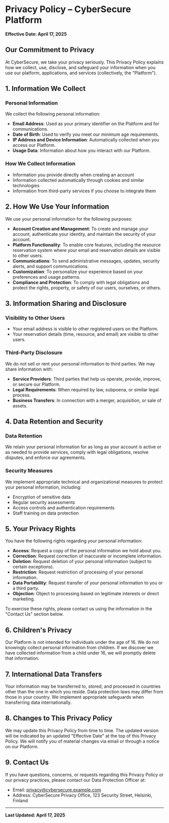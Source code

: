 # Privacy Policy – CyberSecure Platform

**Effective Date: April 17, 2025**

## Our Commitment to Privacy

At CyberSecure, we take your privacy seriously. This Privacy Policy explains how we collect, use, disclose, and safeguard your information when you use our platform, applications, and services (collectively, the "Platform").

## 1. Information We Collect

### Personal Information
We collect the following personal information:

- **Email Address**: Used as your primary identifier on the Platform and for communications.
- **Date of Birth**: Used to verify you meet our minimum age requirements.
- **IP Address and Device Information**: Automatically collected when you access our Platform.
- **Usage Data**: Information about how you interact with our Platform.

### How We Collect Information
- Information you provide directly when creating an account
- Information collected automatically through cookies and similar technologies
- Information from third-party services if you choose to integrate them

## 2. How We Use Your Information

We use your personal information for the following purposes:

- **Account Creation and Management**: To create and manage your account, authenticate your identity, and maintain the security of your account.
- **Platform Functionality**: To enable core features, including the resource reservation system where your email and reservation details are visible to other users.
- **Communications**: To send administrative messages, updates, security alerts, and support communications.
- **Customization**: To personalize your experience based on your preferences and usage patterns.
- **Compliance and Protection**: To comply with legal obligations and protect the rights, property, or safety of our users, ourselves, or others.

## 3. Information Sharing and Disclosure

### Visibility to Other Users
- Your email address is visible to other registered users on the Platform.
- Your reservation details (time, resource, and email) are visible to other users.

### Third-Party Disclosure
We do not sell or rent your personal information to third parties. We may share information with:

- **Service Providers**: Third parties that help us operate, provide, improve, or secure our Platform.
- **Legal Requirements**: When required by law, subpoena, or similar legal process.
- **Business Transfers**: In connection with a merger, acquisition, or sale of assets.

## 4. Data Retention and Security

### Data Retention
We retain your personal information for as long as your account is active or as needed to provide services, comply with legal obligations, resolve disputes, and enforce our agreements.

### Security Measures
We implement appropriate technical and organizational measures to protect your personal information, including:
- Encryption of sensitive data
- Regular security assessments
- Access controls and authentication requirements
- Staff training on data protection

## 5. Your Privacy Rights

You have the following rights regarding your personal information:

- **Access**: Request a copy of the personal information we hold about you.
- **Correction**: Request correction of inaccurate or incomplete information.
- **Deletion**: Request deletion of your personal information (subject to certain exceptions).
- **Restriction**: Request restriction of processing of your personal information.
- **Data Portability**: Request transfer of your personal information to you or a third party.
- **Objection**: Object to processing based on legitimate interests or direct marketing.

To exercise these rights, please contact us using the information in the "Contact Us" section below.

## 6. Children's Privacy

Our Platform is not intended for individuals under the age of 16. We do not knowingly collect personal information from children. If we discover we have collected information from a child under 16, we will promptly delete that information.

## 7. International Data Transfers

Your information may be transferred to, stored, and processed in countries other than the one in which you reside. Data protection laws may differ from those in your country. We implement appropriate safeguards when transferring data internationally.

## 8. Changes to This Privacy Policy

We may update this Privacy Policy from time to time. The updated version will be indicated by an updated "Effective Date" at the top of this Privacy Policy. We will notify you of material changes via email or through a notice on our Platform.

## 9. Contact Us

If you have questions, concerns, or requests regarding this Privacy Policy or our privacy practices, please contact our Data Protection Officer at:

- Email: privacy@cybersecure.example.com
- Address: CyberSecure Privacy Office, 123 Security Street, Helsinki, Finland

---

**Last Updated: April 17, 2025**
